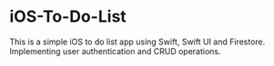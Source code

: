 # iOS-To-Do-List

This is a simple iOS to do list app using Swift, Swift UI and Firestore. Implementing user authentication and CRUD operations.
